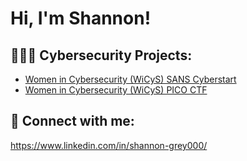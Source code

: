 <h1>Hi, I'm Shannon! 
<h2> 👩🏻‍💻 Cybersecurity Projects:</h2>

  - [Women in Cybersecurity (WiCyS) SANS Cyberstart](https://github.com/shannongrey/SANS-Cyberstart)
  - [Women in Cybersecurity (WiCyS) PICO CTF](https://github.com/shannongrey/Pico-CTF)
  

<h2> 🤳 Connect with me:</h2>

 https://www.linkedin.com/in/shannon-grey000/
<!--
**joshmadakor1/joshmadakor1** is a ✨ _special_ ✨ repository because its `README.md` (this file) appears on your GitHub profile.

Here are some ideas to get you started:

- 🔭 I’m currently working on ...
- 🌱 I’m currently learning ...
- 👯 I’m looking to collaborate on ...
- 🤔 I’m looking for help with ...
- 💬 Ask me about ...
- 📫 How to reach me: ...
- 😄 Pronouns: ...
- ⚡ Fun fact: ...
-->
